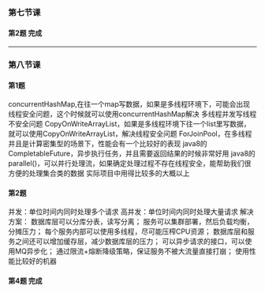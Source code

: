 ### 第七节课 
#### 第2题 完成
---
### 第八节课 
#### 第1题 
concurrentHashMap,在往一个map写数据，如果是多线程环境下，可能会出现线程安全问题，这个时候就可以使用concurrentHashMap解决
多线程并发写线程不安全问题
CopyOnWriteArrayList，如果是多线程环境下往一个list里写数据，就可以使用CopyOnWriteArrayList，解决线程安全问题
ForJoinPool，在多线程并且是计算密集型的场景下，性能会有一个比较好的表现
java8的CompletableFuture，异步执行任务，并且需要返回结果的时候非常好用
java8的parallel()，可以并行处理流，如果确定处理过程不存在线程安全，能帮助我们很方便的处理集合类的数据
实际项目中用得比较多的大概以上
#### 第2题
并发：单位时间内同时处理多个请求
高并发：单位时间内同时处理大量请求
解决方案：
数据库层可以分库分表，读写分离；
服务可以集群部署，然后负载均衡，分摊压力；
每个服务内部可以使用多线程，尽可能压榨CPU资源；
数据库层和服务之间还可以增加缓存层，减少数据库层的压力；
可以异步请求的接口，可以使用MQ异步化；
通过限流+熔断降级策略，保证服务不被大流量直接打崩；
使用性能比较好的机器
#### 第4题 完成